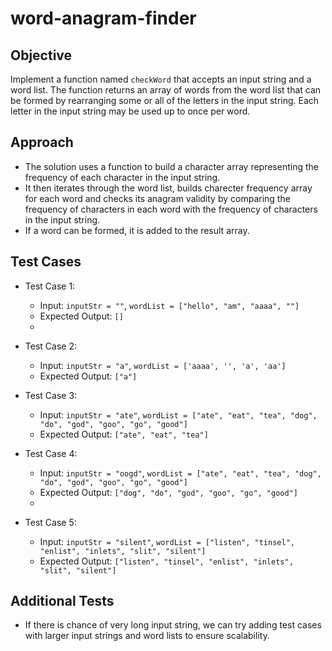 # word-anagram-finder

## Objective

Implement a function named `checkWord` that accepts an input string and a word list. The function returns an array of words from the word list that can be formed by rearranging some or all of the letters in the input string. Each letter in the input string may be used up to once per word.

## Approach

* The solution uses a function to build a character array representing the frequency of each character in the input string.
* It then iterates through the word list, builds charecter frequency array for each word and checks its anagram validity by comparing the frequency of characters in each word with the frequency of characters in the input string.
* If a word can be formed, it is added to the result array.

## Test Cases

- Test Case 1:
  - Input: `inputStr = ""`, `wordList = ["hello", "am", "aaaa", ""]`
  - Expected Output: `[]`
  - 
- Test Case 2:
  - Input: `inputStr = "a"`, `wordList = ['aaaa', '', 'a', 'aa']`
  - Expected Output: `["a"]`
  
- Test Case 3:
  - Input: `inputStr = "ate"`, `wordList = ["ate", "eat", "tea", "dog", "do", "god", "goo", "go", "good"]`
  - Expected Output: `["ate", "eat", "tea"] `
  
- Test Case 4:
  - Input: `inputStr = "oogd"`, `wordList = ["ate", "eat", "tea", "dog", "do", "god", "goo", "go", "good"]`
  - Expected Output: `["dog", "do", "god", "goo", "go", "good"]`
  - 
- Test Case 5:
  - Input: `inputStr = "silent"`, `wordList = ["listen", "tinsel", "enlist", "inlets", "slit", "silent"]`
  - Expected Output: `["listen", "tinsel", "enlist", "inlets", "slit", "silent"]`

## Additional Tests
- If there is chance of very long input string, we can try adding test cases with larger input strings and word lists to ensure scalability.
